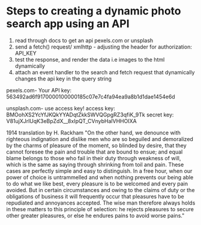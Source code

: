 # Steps to creating a dynamic photo search app using an API

1. read through docs to get an api pexels.com or unsplash
2. send a fetch() request/ xmlhttp - adjusting the header for authorization: API_KEY
3. test the response, and render the data i.e images to the html dynamically
4. attach an event handler to the search and fetch request that dynamically changes the api key in the query string

pexels.com-
Your API key: 563492ad6f9170000100000185c07e7c4fa94ea9a8b1d1dae1454e6d

unsplash.com-
use access key!
access key: BMOohXS2YcYfJKQkYYADqtZkkSWVQGpgRZ3qfiK_9Tk
secret key: V81ujXJrlUqK3eBpZdX__8xIpQT_CVnybHalVHHOIXA

1914 translation by H. Rackham
        "On the other hand, we denounce with righteous indignation and dislike men who are so beguiled and demoralized by the charms of pleasure of the moment, so blinded by desire, that they cannot foresee the pain and trouble that are bound to ensue; and equal blame belongs to those who fail in their duty through weakness of will, which is the same as saying through shrinking from toil and pain. These cases are perfectly simple and easy to distinguish. In a free hour, when our power of choice is untrammelled and when nothing prevents our being able to do what we like best, every pleasure is to be welcomed and every pain avoided. But in certain circumstances and owing to the claims of duty or the obligations of business it will frequently occur that pleasures have to be repudiated and annoyances accepted. The wise man therefore always holds in these matters to this principle of selection: he rejects pleasures to secure other greater pleasures, or else he endures pains to avoid worse pains."